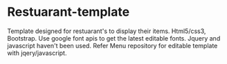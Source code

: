 # Restuarant-template
Template designed for restuarant's to display their items.
Html5/css3, Bootstrap.
Use google font apis to get the latest editable fonts. 
Jquery and javascript haven't been used. Refer Menu repository for editable template with jqery/javascript.
